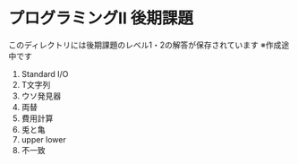# プログラミングⅡ 後期課題

このディレクトリには後期課題のレベル1・2の解答が保存されています
※作成途中です

1. Standard I/O
2. T文字列
3. ウソ発見器
4. 両替
5. 費用計算
6. 兎と亀
7. upper lower
8. 不一致
